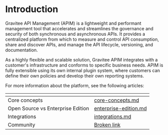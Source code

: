 # Introduction

Gravitee API Management (APIM) is a lightweight and performant management tool that accelerates and streamlines the governance and security of both synchronous and asynchronous APIs. It provides a centralized platform from which to measure and control API consumption, share and discover APIs, and manage the API lifecycle, versioning, and documentation.

As a highly flexible and scalable solution, Gravitee APIM integrates with a customer's infrastructure and conforms to specific business needs. APIM is fully extensible using its own internal plugin system, where customers can define their own policies and develop their own reporting systems.

For more information about the platform, see the following articles:&#x20;

<table data-view="cards"><thead><tr><th></th><th data-hidden data-card-target data-type="content-ref"></th></tr></thead><tbody><tr><td>Core concepts</td><td><a href="readme/core-concepts.md">core-concepts.md</a></td></tr><tr><td>Open Source vs Enterprise Edition</td><td><a href="readme/enterprise-edition.md">enterprise-edition.md</a></td></tr><tr><td>Integrations</td><td><a href="readme/integrations.md">integrations.md</a></td></tr><tr><td>Community</td><td><a href="broken-reference">Broken link</a></td></tr></tbody></table>
